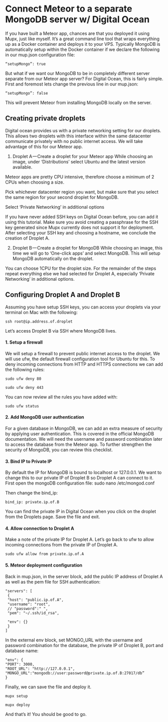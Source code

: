 # Connect Meteor to a separate MongoDB server w/ Digital Ocean

If you have built a Meteor app, chances are that you deployed it using Mupx, just like myself. It’s a great command line tool that wraps everything up as a Docker container and deploys it to your VPS.
Typically MongoDB is automatically setup within the Docker container if we declare the following in our mup.json configuration file:
```
“setupMongo”: true
```
But what if we want our MongoDB to be in completely different server separate from our Meteor app server?
For Digital Ocean, this is fairly simple. First and foremost lets change the previous line in our mup.json:
```
“setupMongo”: false
```

This will prevent Meteor from installing MongoDB locally on the server.

## Creating private droplets
Digital ocean provides us with a private networking setting for our droplets. This allows two droplets with this interface within the same datacenter communicate privately with no public internet access. We will take advantage of this for our Meteor app.

1. Droplet A — Create a droplet for your Meteor app
While choosing an image, under ‘Distributions’ select Ubuntu and the latest version available.

Meteor apps are pretty CPU intensive, therefore choose a minimum of 2 CPUs when choosing a size.

Pick whichever datacenter region you want, but make sure that you select the same region for your second droplet for MongoDB.

Select ‘Private Networking’ in additional options

If you have never added SSH keys on Digital Ocean before, you can add it using this tutorial. Make sure you avoid creating a passphrase for the SSH key generated since Mupx currently does not support it for deployment. After selecting your SSH key and choosing a hostname, we conclude the creation of Droplet A.

2. Droplet B — Create a droplet for MongoDB
While choosing an image, this time we will go to ‘One-click apps’ and select MongoDB. This will setup MongoDB automatically on the droplet.

You can choose 1CPU for the droplet size. For the remainder of the steps repeat everything else we had selected for Droplet A, especially ‘Private Networking’ in additional options.

## Configuring Droplet A and Droplet B
Assuming you have setup SSH keys, you can access your droplets via your terminal on Mac with the following:
```
ssh root@ip.address.of.droplet
```
Let’s access Droplet B via SSH where MongoDB lives.

#### 1. Setup a firewall

We will setup a firewall to prevent public internet access to the droplet. We will use ufw, the default firewall configuration tool for Ubuntu for this.
To deny incoming connections from HTTP and HTTPS connections we can add the following rules:
```
sudo ufw deny 80

sudo ufw deny 443
```
You can now review all the rules you have added with:
```
sudo ufw status
```

#### 2. Add MongoDB user authentication

For a given database in MongoDB, we can add an extra measure of security by applying user authentication. This is covered in  the official MongoDB documentation.
We will need the username and password combination later to access the database from the Meteor app.
To further strengthen the security of MongoDB, you can review this checklist.

#### 3. Bind IP to Private IP

By default the IP for MongoDB is bound to localhost or 127.0.0.1. We want to change this to our private IP of Droplet B so Droplet A can connect to it.
First open the mongoDB configuration file:
sudo nano /etc/mongod.conf 

Then change the bind_ip:
```
bind_ip: private.ip.of.B
```
You can find the private IP in Digital Ocean when you click on the droplet from the Droplets page.
Save the file and exit.


#### 4. Allow connection to Droplet A

Make a note of the private IP for Droplet A. Let’s go back to ufw to allow incoming connections from the private IP of Droplet A.
```
sudo ufw allow from private.ip.of.A
```

#### 5. Meteor deployment configuration

Back in mup.json, in the server block, add the public IP address of Droplet A as well as the pem file for SSH authentication:
```
"servers": [
 {
 "host": "public.ip.of.A",
 "username": "root",
 // "password":" ",
 "pem": "~/.ssh/id_rsa", 
   
 "env": {}
 }
]
```
In the external env block, set MONGO_URL with the username and password combination for the database, the private IP of Droplet B, port and database name:
```
"env": {
"PORT": 3000,
"ROOT_URL": "http://127.0.0.1",
"MONGO_URL":"mongodb://user:password@private.ip.of.B:27017/db”
}
```
Finally, we can save the file and deploy it.
```
mupx setup 

mupx deploy
```
And that’s it! You should be good to go.
